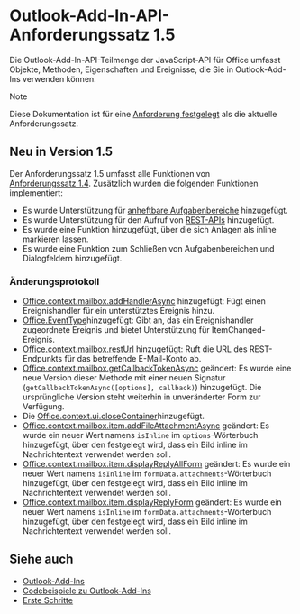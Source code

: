 # <a name="outlook-add-in-api-requirement-set-15"></a>Outlook-Add-In-API-Anforderungssatz 1.5

Die Outlook-Add-In-API-Teilmenge der JavaScript-API für Office umfasst Objekte, Methoden, Eigenschaften und Ereignisse, die Sie in Outlook-Add-Ins verwenden können.

> [!NOTE]
> Diese Dokumentation ist für eine [Anforderung festgelegt](/javascript/office/requirement-sets/outlook-api-requirement-sets) als die aktuelle Anforderungssatz.

## <a name="whats-new-in-15"></a>Neu in Version 1.5

Der Anforderungssatz 1.5 umfasst alle Funktionen von [Anforderungssatz 1.4](../requirement-set-1.4/outlook-requirement-set-1.4.md). Zusätzlich wurden die folgenden Funktionen implementiert:

- Es wurde Unterstützung für [anheftbare Aufgabenbereiche](https://docs.microsoft.com/outlook/add-ins/pinnable-taskpane) hinzugefügt.
- Es wurde Unterstützung für den Aufruf von [REST-APIs](https://docs.microsoft.com/outlook/add-ins/use-rest-api) hinzugefügt.
- Es wurde eine Funktion hinzugefügt, über die sich Anlagen als inline markieren lassen.
- Es wurde eine Funktion zum Schließen von Aufgabenbereichen und Dialogfeldern hinzugefügt.

### <a name="change-log"></a>Änderungsprotokoll

- [Office.context.mailbox.addHandlerAsync](office.context.mailbox.md#addhandlerasynceventtype-handler-options-callback) hinzugefügt: Fügt einen Ereignishandler für ein unterstütztes Ereignis hinzu.
- [Office.EventType](office.md#eventtype-string)hinzugefügt: Gibt an, das ein Ereignishandler zugeordnete Ereignis und bietet Unterstützung für ItemChanged-Ereignis.
- [Office.context.mailbox.restUrl](office.context.mailbox.md#resturl-string) hinzugefügt: Ruft die URL des REST-Endpunkts für das betreffende E-Mail-Konto ab.
- [Office.context.mailbox.getCallbackTokenAsync](office.context.mailbox.md#getcallbacktokenasyncoptions-callback) geändert: Es wurde eine neue Version dieser Methode mit einer neuen Signatur (`getCallbackTokenAsync([options], callback)`) hinzugefügt. Die ursprüngliche Version steht weiterhin in unveränderter Form zur Verfügung.
- Die [Office.context.ui.closeContainer](/javascript/api/office/office.ui#closecontainer--)hinzugefügt.
- [Office.context.mailbox.item.addFileAttachmentAsync](office.context.mailbox.item.md#addfileattachmentasyncuri-attachmentname-options-callback) geändert: Es wurde ein neuer Wert namens `isInline` im `options`-Wörterbuch hinzugefügt, über den festgelegt wird, dass ein Bild inline im Nachrichtentext verwendet werden soll.
- [Office.context.mailbox.item.displayReplyAllForm](office.context.mailbox.item.md#displayreplyallformformdata) geändert: Es wurde ein neuer Wert namens `isInline` im `formData.attachments`-Wörterbuch hinzugefügt, über den festgelegt wird, dass ein Bild inline im Nachrichtentext verwendet werden soll.
- [Office.context.mailbox.item.displayReplyForm](office.context.mailbox.item.md#displayreplyformformdata) geändert: Es wurde ein neuer Wert namens `isInline` im `formData.attachments`-Wörterbuch hinzugefügt, über den festgelegt wird, dass ein Bild inline im Nachrichtentext verwendet werden soll.

## <a name="see-also"></a>Siehe auch

- [Outlook-Add-Ins](https://docs.microsoft.com/outlook/add-ins/)
- [Codebeispiele zu Outlook-Add-Ins](https://developer.microsoft.com/outlook/gallery/?filterBy=Outlook,Samples,Add-ins)
- [Erste Schritte](https://docs.microsoft.com/outlook/add-ins/quick-start)
